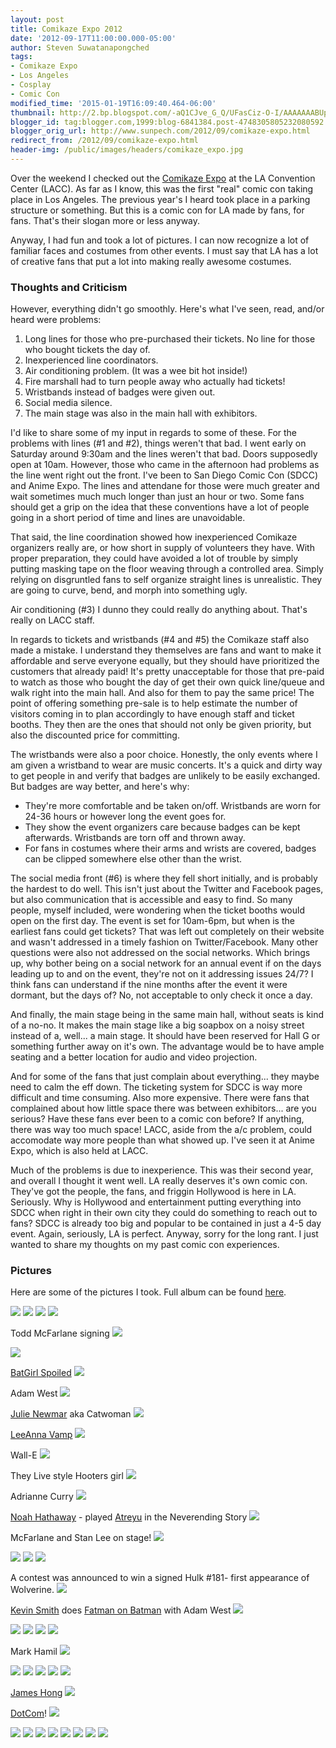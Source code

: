```yaml
---
layout: post
title: Comikaze Expo 2012
date: '2012-09-17T11:00:00.000-05:00'
author: Steven Suwatanapongched
tags:
- Comikaze Expo
- Los Angeles
- Cosplay
- Comic Con
modified_time: '2015-01-19T16:09:40.464-06:00'
thumbnail: http://2.bp.blogspot.com/-aQ1CJve_G_Q/UFasCiz-O-I/AAAAAAABUpk/HdBWXzud--4/s600/2012-09-16-79.jpg
blogger_id: tag:blogger.com,1999:blog-6841384.post-4748305805232080592
blogger_orig_url: http://www.sunpech.com/2012/09/comikaze-expo.html
redirect_from: /2012/09/comikaze-expo.html
header-img: /public/images/headers/comikaze_expo.jpg
---
```


Over the weekend I checked out the <a href="http://comikazeexpo.com/">Comikaze Expo</a> at the LA Convention Center (LACC). As far as I know, this was the first "real" comic con taking place in Los Angeles. The previous year's I heard took place in a parking structure or something. But this is a comic con for LA made by fans, for fans. That's their slogan more or less anyway.

Anyway, I had fun and took a lot of pictures. I can now recognize a lot of familiar faces and costumes from other events. I must say that LA has a lot of creative fans that put a lot into making really awesome costumes.

### Thoughts and Criticism

However, everything didn't go smoothly. Here's what I've seen, read, and/or heard were problems:

<ol>
  <li>Long lines for those who pre-purchased their tickets. No line for those who bought tickets the day of.</li>
  <li>Inexperienced line coordinators.</li>
  <li>Air conditioning problem. (It was a wee bit hot inside!)</li>
  <li>Fire marshall had to turn people away who actually had tickets!</li>
  <li>Wristbands instead of badges were given out.</li>
  <li>Social media silence.</li>
  <li>The main stage was also in the main hall with exhibitors.</li>
</ol>

I'd like to share some of my input in regards to some of these.
For the problems with lines (#1 and #2), things weren't that bad. I went early on Saturday around 9:30am and the lines weren't that bad. Doors supposedly open at 10am. However, those who came in the afternoon had problems as the line went right out the front. I've been to San Diego Comic Con (SDCC) and Anime Expo. The lines and attendane for those were much greater and wait sometimes much much longer than just an hour or two. Some fans should get a grip on the idea that these conventions have a lot of people going in a short period of time and lines are unavoidable.

That said, the line coordination showed how inexperienced Comikaze organizers really are, or how short in supply of volunteers they have. With proper preparation, they could have avoided a lot of trouble by simply putting masking tape on the floor weaving through a controlled area. Simply relying on disgruntled fans to self organize straight lines is unrealistic. They are going to curve, bend, and morph into something ugly.

Air conditioning (#3) I dunno they could really do anything about. That's really on LACC staff.

In regards to tickets and wristbands (#4 and #5) the Comikaze staff also made a mistake. I understand they themselves are fans and want to make it affordable and serve everyone equally, but they should have prioritized the customers that already paid! It's pretty unacceptable for those that pre-paid to watch as those who bought the day of get their own quick line/queue and walk right into the main hall. And also for them to pay the same price! The point of offering something pre-sale is to help estimate the number of visitors coming in to plan accordingly to have enough staff and ticket booths. They then are the ones that should not only be given priority, but also the discounted price for committing.

The wristbands were also a poor choice. Honestly, the only events where I am given a wristband to wear are music concerts. It's a quick and dirty way to get people in and verify that badges are unlikely to be easily exchanged. But badges are way better, and here's why:

<ul>
  <li>They're more comfortable and be taken on/off. Wristbands are worn for 24-36 hours or however long the event goes for.</li>
  <li>They show the event organizers care because badges can be kept afterwards. Wristbands are torn off and thrown away.</li>
  <li>For fans in costumes where their arms and wrists are covered, badges can be clipped somewhere else other than the wrist.</li>
</ul>

The social media front (#6) is where they fell short initially, and is probably the hardest to do well. This isn't just about the Twitter and Facebook pages, but also communication that is accessible and easy to find. So many people, myself included, were wondering when the ticket booths would open on the first day. The event is set for 10am-6pm, but when is the earliest fans could get tickets? That was left out completely on their website and wasn't addressed in a timely fashion on Twitter/Facebook. Many other questions were also not addressed on the social networks. Which brings up, why bother being on a social network for an annual event if on the days leading up to and on the event, they're not on it addressing issues 24/7? I think fans can understand if the nine months after the event it were dormant, but the days of? No, not acceptable to only check it once a day.

And finally, the main stage being in the same main hall, without seats is kind of a no-no. It makes the main stage like a big soapbox on a noisy street instead of a, well... a main stage. It should have been reserved for Hall G or something further away on it's own. The advantage would be to have ample seating and a better location for audio and video projection.

And for some of the fans that just complain about everything... they maybe need to calm the eff down. The ticketing system for SDCC is way more difficult and time consuming. Also more expensive. There were fans that complained about how little space there was between exhibitors... are you serious? Have these fans ever been to a comic con before? If anything, there was way too much space! LACC, aside from the a/c problem, could accomodate way more people than what showed up. I've seen it at Anime Expo, which is also held at LACC.

Much of the problems is due to inexperience. This was their second year, and overall I thought it went well. LA really deserves it's own comic con. They've got the people, the fans, and friggin Hollywood is here in LA. Seriously. Why is Hollywood and entertainment putting everything into SDCC when right in their own city they could do something to reach out to fans? SDCC is already too big and popular to be contained in just a 4-5 day event. Again, seriously, LA is perfect.
Anyway, sorry for the long rant. I just wanted to share my thoughts on my past comic con experiences.

### Pictures

Here are some of the pictures I took. Full album can be found <a href="https://picasaweb.google.com/101693597219413173200/2012Comikaze">here</a>.

<img border="0" src="http://2.bp.blogspot.com/-aQ1CJve_G_Q/UFasCiz-O-I/AAAAAAABUpk/HdBWXzud--4/s600/2012-09-16-79.jpg" />

<img border="0" src="http://1.bp.blogspot.com/-QD7mA82cSuI/UFaqXNdAQyI/AAAAAAABUcM/tJz5KouzHJI/s600/2012-09-15-490.jpg" />

<img border="0" src="http://3.bp.blogspot.com/-K0ayqwZMAvU/UFapXckBs1I/AAAAAAABUUM/md5vW4_GKGU/s600/2012-09-15-28.jpg" />

<img border="0" src="http://4.bp.blogspot.com/-mobHIpShlpY/UFapa0Nh3eI/AAAAAAABUUk/7I1o5jIeH6k/s600/2012-09-15-32.jpg" />

Todd McFarlane signing
<img border="0" src="http://1.bp.blogspot.com/-Af8qTU4ITh0/UFapckvlmcI/AAAAAAABUU0/CLwpV9CpJGg/s600/2012-09-15-48.jpg" />

<img border="0" src="http://2.bp.blogspot.com/-TZm-cR4reGE/UFapitKClSI/AAAAAAABUVk/0lUkwWaDWxU/s600/2012-09-15-72.jpg" />

<a href="http://www.batgirlspoiled.com/">BatGirl Spoiled</a>
<img border="0" src="http://3.bp.blogspot.com/-P18Jz7CT2yI/UFapqrViY7I/AAAAAAABUWc/FRz8HcGCq0M/s600/2012-09-15-125.jpg" />

Adam West
<img border="0" src="http://4.bp.blogspot.com/-MKS1mVjKxhs/UFapsl-PrzI/AAAAAAABUWs/aAVhdjm7ugQ/s600/2012-09-15-134.jpg" />

<a href="http://en.wikipedia.org/wiki/Julie_Newmar">Julie Newmar</a> aka Catwoman
<img border="0" src="http://1.bp.blogspot.com/-tse8ijZIqgc/UFapthzWdRI/AAAAAAABUW0/cgncHQCKcxw/s600/2012-09-15-139.jpg" />

<a href="http://www.leeannavamp.com/">LeeAnna Vamp</a>
<img border="0" src="http://1.bp.blogspot.com/-uw2TSLC3Bdo/UFapxpdP5GI/AAAAAAABUXU/nKGhIbfIIWE/s600/2012-09-15-155.jpg" />

Wall-E
<img border="0" src="http://4.bp.blogspot.com/-9TNbSHNVK9Y/UFap4HIMoTI/AAAAAAABUYE/g_4jD72tc94/s600/2012-09-15-167.jpg" />

They Live style Hooters girl
<img border="0" src="http://3.bp.blogspot.com/-_eIQMdEGNCg/UFap5RF1DxI/AAAAAAABUYM/_fHbovjBBvs/s600/2012-09-15-169.jpg" />

Adrianne Curry
<img border="0" src="http://3.bp.blogspot.com/-lQhqcT0W1qs/UFap8AAeh1I/AAAAAAABUYk/UBBUjDNd0rI/s600/2012-09-15-185.jpg" />

<a href="http://en.wikipedia.org/wiki/Noah_Hathaway">Noah Hathaway</a> - played <a href="http://en.wikipedia.org/wiki/Characters_of_The_Neverending_Story#Atreyu">Atreyu</a> in the Neverending Story
<img border="0" src="http://3.bp.blogspot.com/-kbwcqnnXUIw/UFaqBp5gy-I/AAAAAAABUZU/6NkNc1uZ820/s600/2012-09-15-210.jpg" />

McFarlane and Stan Lee on stage!
<img border="0" src="http://1.bp.blogspot.com/-uaKeEv7zcMA/UFaqGpr6d6I/AAAAAAABUZ8/kJ8ZddrkqPU/s600/2012-09-15-265.jpg" />

<img border="0" src="http://3.bp.blogspot.com/-0sn6qoEbWWk/UFaqF6s5KoI/AAAAAAABUZ0/SLrrPS5oFMY/s600/2012-09-15-257.jpg" />

<img border="0" src="http://4.bp.blogspot.com/-84HaDqJHmjw/UFaqHtuRlWI/AAAAAAABUaE/e4SCtveyDU4/s600/2012-09-15-269.jpg" />

<img border="0" src="http://3.bp.blogspot.com/-2xg_lqHdMx0/UFaqV9QrTZI/AAAAAAABUcE/XUnwUU1GHaw/s600/2012-09-15-489.jpg" />

A contest was announced to win a signed Hulk #181- first appearance of Wolverine.
<img border="0" src="http://2.bp.blogspot.com/-AweGpXcwp6c/UFaqex9CuqI/AAAAAAABUdM/tnI0-kcI1ow/s600/2012-09-15-512.jpg" />

<a href="http://en.wikipedia.org/wiki/Kevin_Smith">Kevin Smith</a> does <a href="http://smodcast.com/channels/fatman-on-batman/">Fatman on Batman</a> with Adam West
<img border="0" src="http://2.bp.blogspot.com/-2dgBv7V_gGk/UFaqhciBmeI/AAAAAAABUdk/V_z5Mq_PeRw/s600/2012-09-15-547.jpg" />

<img border="0" src="http://4.bp.blogspot.com/-nhXLC88z_84/UFaqvxrqUtI/AAAAAAABUfw/7HADd_Lf0Dg/s600/2012-09-15-723.jpg" />

<img border="0" src="http://1.bp.blogspot.com/-NPEBYHi-sbY/UFaqk1EzyZI/AAAAAAABUeE/fC7eXq77w3o/s600/2012-09-15-600.jpg" />

<img border="0" src="http://1.bp.blogspot.com/-r2XpzvD7hJg/UFaq5cltNxI/AAAAAAABUg0/gAFfHdcw76I/s600/2012-09-15-772.jpg" />

<img border="0" src="http://2.bp.blogspot.com/-9figCgT0uS8/UFaq8LpNksI/AAAAAAABUhM/VnTQce_LQD8/s600/2012-09-15-778.jpg" />

Mark Hamil
<img border="0" src="http://4.bp.blogspot.com/-NraqC5LpP3I/UFarFINxlBI/AAAAAAABUic/0nSdh6E6DvU/s600/2012-09-15-813.jpg" />

<img border="0" src="http://3.bp.blogspot.com/-ms_Py7OW7fU/UFarHI4j0JI/AAAAAAABUis/TbNfiYgGwfk/s600/2012-09-15-818.jpg" />

<img border="0" src="http://4.bp.blogspot.com/-36Bf_Qbp8_U/UFarSbWi-kI/AAAAAAABUj8/UaOiptThVvk/s600/2012-09-15-850.jpg" />

<img border="0" src="http://3.bp.blogspot.com/-CwHSHVPfE7w/UFarWMy7TyI/AAAAAAABUkc/tlmgtCfVVuQ/s600/2012-09-15-878.jpg" />

<img border="0" src="http://4.bp.blogspot.com/-c07bND1KlEw/UFargWqV_CI/AAAAAAABUlk/V2pm-ca2GSo/s600/2012-09-15-891.jpg" />

<img border="0" src="http://2.bp.blogspot.com/-4TU77lAlIjE/UFarlOE6MAI/AAAAAAABUmE/eRM-rfnmygM/s600/2012-09-16-7.jpg" />

<a href="http://en.wikipedia.org/wiki/James_Hong">James Hong</a>
<img border="0" src="http://2.bp.blogspot.com/-ySDg3ay7vss/UFarnI2oE2I/AAAAAAABUmU/fL_aETpiUsk/s600/2012-09-16-10.jpg" />

<a href="http://en.wikipedia.org/wiki/List_of_30_Rock_characters#Dot_Com">DotCom</a>!
<img border="0" src="http://4.bp.blogspot.com/-r_f2hNrjuNA/UFarpcw1RII/AAAAAAABUmk/0aprOCxiesU/s600/2012-09-16-17.jpg" />

<img border="0" src="http://3.bp.blogspot.com/-iX5YJuYTZis/UFarybyYisI/AAAAAAABUnk/D51ldG9l6ms/s600/2012-09-16-29.jpg" />

<img border="0" src="http://1.bp.blogspot.com/-IqagrJEK1Sw/UFarzT6PrsI/AAAAAAABUns/7TOpOqNWisw/s600/2012-09-16-31.jpg" />

<img border="0" src="http://4.bp.blogspot.com/-qVkzs794OAE/UFar0Ds273I/AAAAAAABUn0/WAjDL9WAC04/s600/2012-09-16-38.jpg" />

<img border="0" src="http://4.bp.blogspot.com/-0_L79hNC2nY/UFar1Ce3ImI/AAAAAAABUn8/VPvx-KiMmAk/s600/2012-09-16-43.jpg" />

<img border="0" src="http://2.bp.blogspot.com/-tj8tkM1wXpc/UFar2wgC3II/AAAAAAABUoE/fHimG1Teng0/s600/2012-09-16-47.jpg" />

<img border="0" src="http://4.bp.blogspot.com/-_6bTVXQ_BW4/UFar57cMkdI/AAAAAAABUoc/PphEeyC6k2A/s600/2012-09-16-53.jpg" />

<img border="0" src="http://1.bp.blogspot.com/-KtGsnjWZrdw/UFar99lETSI/AAAAAAABUo8/FZH4RydiV5Y/s600/2012-09-16-64.jpg" />

<img border="0" src="http://3.bp.blogspot.com/-8LQthKzzow8/UFar78GJ9_I/AAAAAAABUos/mXg7ugDcpEo/s600/2012-09-16-61.jpg" />
